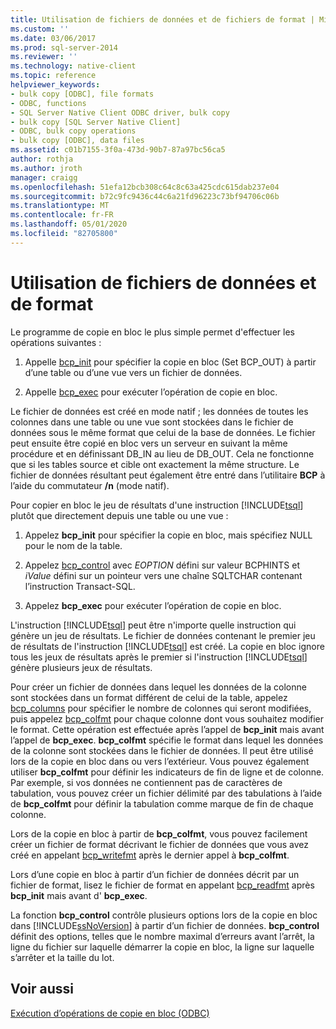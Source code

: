 ```yaml
---
title: Utilisation de fichiers de données et de fichiers de format | Microsoft Docs
ms.custom: ''
ms.date: 03/06/2017
ms.prod: sql-server-2014
ms.reviewer: ''
ms.technology: native-client
ms.topic: reference
helpviewer_keywords:
- bulk copy [ODBC], file formats
- ODBC, functions
- SQL Server Native Client ODBC driver, bulk copy
- bulk copy [SQL Server Native Client]
- ODBC, bulk copy operations
- bulk copy [ODBC], data files
ms.assetid: c01b7155-3f0a-473d-90b7-87a97bc56ca5
author: rothja
ms.author: jroth
manager: craigg
ms.openlocfilehash: 51efa12bcb308c64c8c63a425cdc615dab237e04
ms.sourcegitcommit: b72c9fc9436c44c6a21fd96223c73bf94706c06b
ms.translationtype: MT
ms.contentlocale: fr-FR
ms.lasthandoff: 05/01/2020
ms.locfileid: "82705800"
---
```

# <a name="using-data-files-and-format-files"></a>Utilisation de fichiers de données et de format
  Le programme de copie en bloc le plus simple permet d'effectuer les opérations suivantes :  
  
1.  Appelle [bcp_init](../native-client-odbc-extensions-bulk-copy-functions/bcp-init.md) pour spécifier la copie en bloc (Set BCP_OUT) à partir d’une table ou d’une vue vers un fichier de données.  
  
2.  Appelle [bcp_exec](../native-client-odbc-extensions-bulk-copy-functions/bcp-exec.md) pour exécuter l’opération de copie en bloc.  
  
 Le fichier de données est créé en mode natif ; les données de toutes les colonnes dans une table ou une vue sont stockées dans le fichier de données sous le même format que celui de la base de données. Le fichier peut ensuite être copié en bloc vers un serveur en suivant la même procédure et en définissant DB_IN au lieu de DB_OUT. Cela ne fonctionne que si les tables source et cible ont exactement la même structure. Le fichier de données résultant peut également être entré dans l’utilitaire **BCP** à l’aide du commutateur **/n** (mode natif).  
  
 Pour copier en bloc le jeu de résultats d'une instruction [!INCLUDE[tsql](../../includes/tsql-md.md)] plutôt que directement depuis une table ou une vue :  
  
1.  Appelez **bcp_init** pour spécifier la copie en bloc, mais spécifiez NULL pour le nom de la table.  
  
2.  Appelez [bcp_control](../native-client-odbc-extensions-bulk-copy-functions/bcp-control.md) avec *EOPTION* défini sur valeur BCPHINTS et *iValue* défini sur un pointeur vers une chaîne SQLTCHAR contenant l’instruction Transact-SQL.  
  
3.  Appelez **bcp_exec** pour exécuter l’opération de copie en bloc.  
  
 L'instruction [!INCLUDE[tsql](../../includes/tsql-md.md)] peut être n'importe quelle instruction qui génère un jeu de résultats. Le fichier de données contenant le premier jeu de résultats de l'instruction [!INCLUDE[tsql](../../includes/tsql-md.md)] est créé. La copie en bloc ignore tous les jeux de résultats après le premier si l'instruction [!INCLUDE[tsql](../../includes/tsql-md.md)] génère plusieurs jeux de résultats.  
  
 Pour créer un fichier de données dans lequel les données de la colonne sont stockées dans un format différent de celui de la table, appelez [bcp_columns](../native-client-odbc-extensions-bulk-copy-functions/bcp-columns.md) pour spécifier le nombre de colonnes qui seront modifiées, puis appelez [bcp_colfmt](../native-client-odbc-extensions-bulk-copy-functions/bcp-colfmt.md) pour chaque colonne dont vous souhaitez modifier le format. Cette opération est effectuée après l’appel de **bcp_init** mais avant l’appel de **bcp_exec**. **bcp_colfmt** spécifie le format dans lequel les données de la colonne sont stockées dans le fichier de données. Il peut être utilisé lors de la copie en bloc dans ou vers l’extérieur. Vous pouvez également utiliser **bcp_colfmt** pour définir les indicateurs de fin de ligne et de colonne. Par exemple, si vos données ne contiennent pas de caractères de tabulation, vous pouvez créer un fichier délimité par des tabulations à l’aide de **bcp_colfmt** pour définir la tabulation comme marque de fin de chaque colonne.  
  
 Lors de la copie en bloc à partir de **bcp_colfmt**, vous pouvez facilement créer un fichier de format décrivant le fichier de données que vous avez créé en appelant [bcp_writefmt](../native-client-odbc-extensions-bulk-copy-functions/bcp-writefmt.md) après le dernier appel à **bcp_colfmt**.  
  
 Lors d’une copie en bloc à partir d’un fichier de données décrit par un fichier de format, lisez le fichier de format en appelant [bcp_readfmt](../native-client-odbc-extensions-bulk-copy-functions/bcp-readfmt.md) après **bcp_init** mais avant d' **bcp_exec**.  
  
 La fonction **bcp_control** contrôle plusieurs options lors de la copie en bloc dans [!INCLUDE[ssNoVersion](../../includes/ssnoversion-md.md)] à partir d’un fichier de données. **bcp_control** définit des options, telles que le nombre maximal d’erreurs avant l’arrêt, la ligne du fichier sur laquelle démarrer la copie en bloc, la ligne sur laquelle s’arrêter et la taille du lot.  
  
## <a name="see-also"></a>Voir aussi  
 [Exécution d’opérations de copie en bloc &#40;ODBC&#41;](performing-bulk-copy-operations-odbc.md)  
  
  
